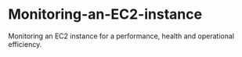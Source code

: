 # Monitoring-an-EC2-instance
Monitoring an EC2 instance for a performance, health and operational efficiency.
